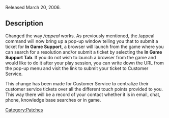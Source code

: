 Released March 20, 2006.

## Description

Changed the way */appeal* works. As previously mentioned, the /appeal
command will now bring up a pop-up window telling you that to submit a
ticket for **In Game Support**, a browser will launch from the game
where you can search for a resolution and/or submit a ticket by
selecting the **In Game Support Tab**. If you do not wish to launch a
browser from the game and would like to do it after your play session,
you can write down the URL from the pop-up menu and visit the link to
submit your ticket to Customer Service.

This change has been made for Customer Service to centralize their
customer service tickets over all the different touch points provided to
you. This way there will be a record of your contact whether it is in
email, chat, phone, knowledge base searches or in game.

[Category:Patches](Category:Patches "wikilink")